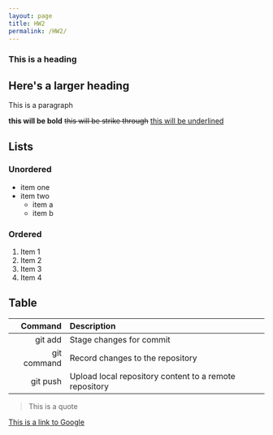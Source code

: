 ```yaml
---
layout: page
title: HW2
permalink: /HW2/
---
```

### This is a heading

## Here's a larger heading

<p>This is a paragraph</p>

**this will be bold** ~~this will be strike through~~ <ins>this will be underlined</ins>

## Lists

### Unordered
- item one
- item two
  - item a
  - item b

### Ordered

1. Item 1
2. Item 2
3. Item 3
4. Item 4

## Table

| Command      | Description | 
| ---:        |    :---   |
| git add      | Stage changes for commit       |
| git command   | Record changes to the repository        |
| git push    | Upload local repository content to a remote repository  |

> This is a quote

[This is a link to Google](https://www.google.com/)
